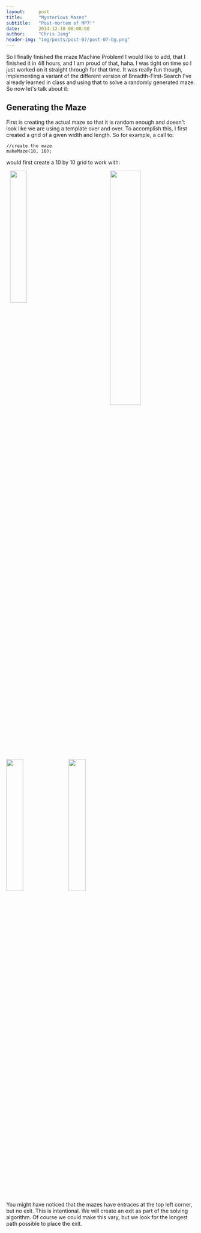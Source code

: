 ```yaml
---
layout:     post
title:      "Mysterious Mazes"
subtitle:   "Post-mortem of MP7!"
date:       2014-12-10 08:00:00
author:     "Chris Jang"
header-img: "img/posts/post-07/post-07-bg.png"
---
```


<p>So I finally finished the maze Machine Problem! I would like to add, that I finished it in 48 hours, and I am proud of that, haha. I was tight on time so I just worked on it straight through for that time. It was really fun though, implementing a variant of the different version of Breadth-First-Search I've already learned in class and using that to solve a randomly generated maze. So now let's talk about it:</p>

<h2>Generating the Maze</h2>

<p>First is creating the actual maze so that it is random enough and doesn't look like we are using a template over and over. To accomplish this, I first created a grid of a given width and length. So for example, a call to:</p>

    //create the maze
    makeMaze(10, 10);
    
<p>would first create a 10 by 10 grid to work with: </p>

<img src="{{ site.baseurl }}/img/posts/post-07/grid.png" align="center" style="float: center; width: 40%; margin-left: 20%; margin-bottom: 0.5em;">



<img src="{{ site.baseurl }}/img/posts/post-07/unsolved1.png" style="float: left; width: 30%; margin-left: 2%; margin-right: 3%; margin-bottom: 0.5em;">
<img src="{{ site.baseurl }}/img/posts/post-07/unsolved2.png" style="float: left; width: 30%; margin-right: 3%; margin-bottom: 0.5em;">
<img src="{{ site.baseurl }}/img/posts/post-07/unsolved3.png" style="float: left; width: 30%; margin-right: 0%; margin-bottom: 0.5em;">

<p style="clear: both;"></p>

<p>You might have noticed that the mazes have entraces at the top left corner, but no exit. This is intentional. We will create an exit as part of the solving algorithm. Of course we could make this vary, but we look for the longest path possible to place the exit.</p>
